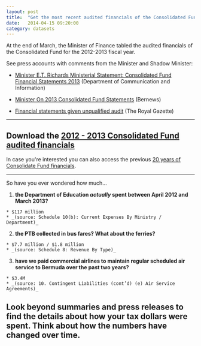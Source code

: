 ```yaml
---
layout: post
title:  "Get the most recent audited financials of the Consolidated Fund"
date:   2014-04-15 09:20:00
category: datasets
---
```


At the end of March, the Minister of Finance tabled the audited financials of the Consolidated Fund for the 2012-2013 fiscal year.

See press accounts with comments from the Minister and Shadow Minister:

* [Minister E.T. Richards Ministerial Statement: Consolidated Fund Financial Statements 2013](http://www.govsubportal.com/news/item/1682-minister-et-richards-ministerial-statement-consolidated-fund-financial-statements-2013) (Department of Communication and Information)

* [Minister On 2013 Consolidated Fund Statements](http://bernews.com/2014/03/minister-on-2013-consolidated-fund-statements/) (Bernews)

* [Financial statements given unqualified audit](http://www.royalgazette.com/article/20140321/NEWS/140329920) (The Royal Gazette)

---

## Download the [2012 - 2013 Consolidated Fund audited financials](http://bermuda.io/dataset/consolidated-fund-audited-financials/resource/a276a41e-3aa6-4f7a-9609-7e43c7a54037)

In case you're interested you can also access the previous [20 years of Consolidate Fund financials](http://bermuda.io/dataset/consolidated-fund-audited-financials).

---

So have you ever wondered how much...

  1. **the Department of Education _actually_ spent between April 2012 and March 2013?**

    * $117 million
    * _(source: Schedule 10(b): Current Expenses By Ministry / Department)_

  2. **the PTB collected in bus fares? What about the ferries?**

    * $7.7 million / $1.8 million
    * _(source: Schedule 8: Revenue By Type)_

  3. **have we paid commercial airlines to maintain regular scheduled air service to Bermuda over the past two years?**

    * $3.4M
    * _(source: 10. Contingent Liabilities (cont’d) (e) Air Service Agreements)_

## Look beyond summaries and press releases to find the details about how your tax dollars were spent. Think about how the numbers have changed over time.